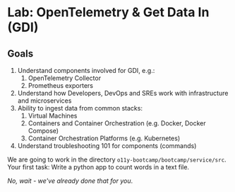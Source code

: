 # Lab: OpenTelemetry & Get Data In (GDI)

## Goals

1. Understand components involved for GDI, e.g.:
    1. OpenTelemetry Collector
    1. Prometheus exporters
1. Understand how Developers, DevOps and SREs work with infrastructure and microservices
1. Ability to ingest data from common stacks:
    1. Virtual Machines
    1. Containers and Container Orchestration (e.g. Docker, Docker Compose)
    1. Container Orchestration Platforms (e.g. Kubernetes)
1. Understand troubleshooting 101 for components (commands)

We are going to work in the directory `o11y-bootcamp/bootcamp/service/src`.
Your first task: Write a python app to count words in a text file.

*No, wait - we've already done that for you*.
